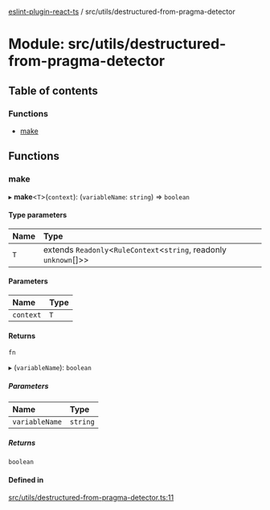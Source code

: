 [eslint-plugin-react-ts](../README.md) / src/utils/destructured-from-pragma-detector

# Module: src/utils/destructured-from-pragma-detector

## Table of contents

### Functions

- [make](src_utils_destructured_from_pragma_detector.md#make)

## Functions

### make

▸ **make**<`T`\>(`context`): (`variableName`: `string`) => `boolean`

#### Type parameters

| Name | Type |
| :------ | :------ |
| `T` | extends `Readonly`<`RuleContext`<`string`, readonly `unknown`[]\>\> |

#### Parameters

| Name | Type |
| :------ | :------ |
| `context` | `T` |

#### Returns

`fn`

▸ (`variableName`): `boolean`

##### Parameters

| Name | Type |
| :------ | :------ |
| `variableName` | `string` |

##### Returns

`boolean`

#### Defined in

[src/utils/destructured-from-pragma-detector.ts:11](https://github.com/Rel1cx/eslint-plugin-react-ts/blob/63c5f09/src/utils/destructured-from-pragma-detector.ts#L11)
